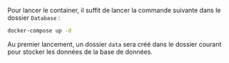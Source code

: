 Pour lancer le container, il suffit de lancer la commande suivante dans le dossier `Database` :

```bash
docker-compose up -d
```

Au premier lancement, un dossier `data` sera créé dans le dossier courant pour stocker les données de la base de données.